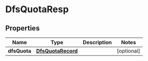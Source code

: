 # DfsQuotaResp

## Properties
Name | Type | Description | Notes
------------ | ------------- | ------------- | -------------
**dfsQuota** | [**DfsQuotaRecord**](DfsQuotaRecord.md) |  |  [optional]
